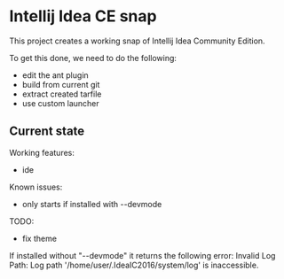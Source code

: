 # Intellij Idea CE snap

This project creates a working snap of Intellij Idea Community Edition.

To get this done, we need to do the following:
 - edit the ant plugin
 - build from current git
 - extract created tarfile
 - use custom launcher

## Current state

Working features:
 - ide

Known issues:
  - only starts if installed with --devmode

TODO:
 - fix theme
 
If installed without "--devmode" it returns the following error:
Invalid Log Path: Log path '/home/user/.IdeaIC2016/system/log' is inaccessible.
